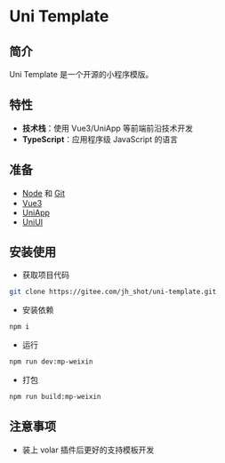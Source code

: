 <h1>Uni Template</h1>

## 简介

Uni Template 是一个开源的小程序模版。

## 特性

- **技术栈**：使用 Vue3/UniApp 等前端前沿技术开发
- **TypeScript**：应用程序级 JavaScript 的语言

## 准备

- [Node](http://nodejs.org/) 和 [Git](https://git-scm.com/)
- [Vue3](https://v3.cn.vuejs.org/guide/introduction.html)
- [UniApp](https://uniapp.dcloud.io/)
- [UniUI](https://uniapp.dcloud.io/component/uniui/uni-ui)

## 安装使用

- 获取项目代码

```bash
git clone https://gitee.com/jh_shot/uni-template.git
```

- 安装依赖

```bash
npm i
```

- 运行

```bash
npm run dev:mp-weixin
```

- 打包

```bash
npm run build:mp-weixin
```

## 注意事项

- 装上 volar 插件后更好的支持模板开发
